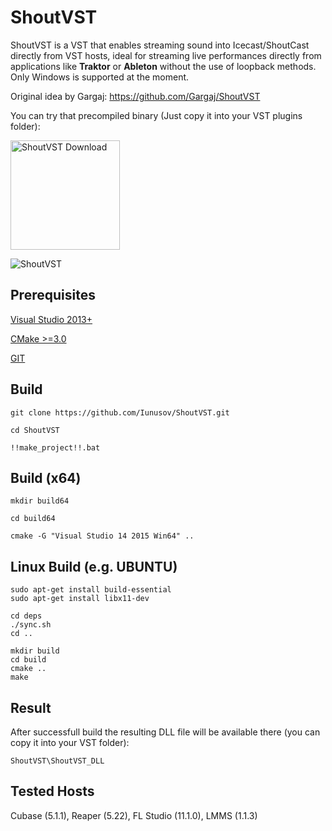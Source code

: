 # ShoutVST
ShoutVST is a VST that enables streaming sound into Icecast/ShoutCast directly from VST hosts, ideal for streaming live performances directly from applications like **Traktor** or **Ableton** without the use of loopback methods. Only Windows is supported at the moment.

Original idea by Gargaj: https://github.com/Gargaj/ShoutVST

You can try that precompiled binary (Just copy it into your VST plugins folder):

<a href="https://www.kvraudio.com/product/shoutvst-by-r-tur">
<img src="http://jsound.org/img/download.png?1" alt="ShoutVST Download" height="175">
</a>

![ShoutVST](https://static.kvraudio.com/i/b/shoutvst.1477178590.jpg "ShoutVST")

## Prerequisites

[Visual Studio 2013+](https://www.visualstudio.com/downloads/download-visual-studio-vs)

[CMake >=3.0](https://cmake.org/download/)

[GIT](https://git-scm.com/download/win)

## Build

```
git clone https://github.com/Iunusov/ShoutVST.git
```

```
cd ShoutVST
```

```
!!make_project!!.bat
```

## Build (x64)

```
mkdir build64
```

```
cd build64
```

```
cmake -G "Visual Studio 14 2015 Win64" ..
```

## Linux Build (e.g. UBUNTU)

```
sudo apt-get install build-essential
sudo apt-get install libx11-dev
```

```
cd deps
./sync.sh
cd ..
```

```
mkdir build
cd build
cmake ..
make
```

## Result

After successfull build the resulting DLL file will be available there (you can copy it into your VST folder):
```
ShoutVST\ShoutVST_DLL
```

## Tested Hosts

Cubase (5.1.1), Reaper (5.22), FL Studio (11.1.0), LMMS (1.1.3)
